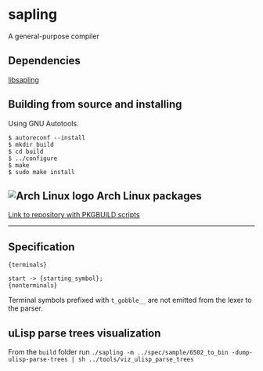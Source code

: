# sapling

A general-purpose compiler

## Dependencies

[libsapling](https://github.com/andriybyelikov/libsapling)

## Building from source and installing

Using GNU Autotools.

```
$ autoreconf --install
$ mkdir build
$ cd build
$ ../configure
$ make
$ sudo make install
```

## ![Arch Linux logo](https://raw.githubusercontent.com/unixporn/distro-icons/71c205b588a9ea021705867ebfccbd859a196192/SVG/arch.svg) Arch Linux packages

[Link to repository with PKGBUILD scripts](https://github.com/andriybyelikov/archlinux-sapling-packages)

---

## Specification

```
{terminals}

start -> {starting_symbol};
{nonterminals}
```

Terminal symbols prefixed with ```t_gobble__``` are not emitted from the lexer
to the parser.

## uLisp parse trees visualization

From the `build` folder run `./sapling -m ../spec/sample/6502_to_bin -dump-ulisp-parse-trees | sh ../tools/viz_ulisp_parse_trees`
